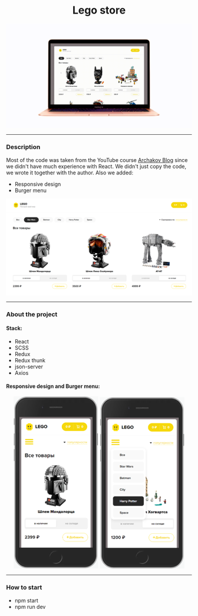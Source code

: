 # <center>Lego store</center>

<p align="center"> <img  src="src/assets/img/start1.gif"></p>

---

### Description

Most of the code was taken from the YouTube course [Archakov Blog](https://clck.ru/eoWVr) since we didn't have much experience with React. We didn't just copy the code, we wrote it together with the author. Also we added:
- Responsive design
- Burger menu

<p align="center"> <img  src="src/assets/img/war.png"></p>

---

### About the project

#### Stack:
- React
- SCSS
- Redux
- Redux thunk
- json-server
- Axios

#### Responsive design and Burger menu:

<p align="center">
  <img style="width:230px;" src="src/assets/img/iphone2.png" />
  <img style="width:230px;" src="src/assets/img/iphone1.png" /> 
</p>

---

### How to start 
- npm start
- npm run dev


